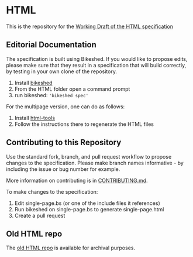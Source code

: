# HTML

This is the repository for the [Working Draft of the HTML specification](https://w3c.github.io/html/)

## Editorial Documentation

The specification is built using Bikeshed. If you would like to propose edits, please make sure that they result in a specification that will build correctly, by testing in your own clone of the repository.

1. Install [bikeshed](https://github.com/tabatkins/bikeshed)
2. From the HTML folder open a command prompt
3. run bikeshed: `'bikeshed spec'`

For the multipage version, one can do as follows:

1. Install [html-tools](https://github.com/w3c/html-tools)
2. Follow the instructions there to regenerate the HTML files

## Contributing to this Repository

Use the standard fork, branch, and pull request workflow to propose changes to the specification. Please make branch names informative - by including the issue or bug number for example.

More information on contributing is in [CONTRIBUTING.md](CONTRIBUTING.md).

To make changes to the specification:

1. Edit single-page.bs (or one of the include files it references)
2. Run bikeshed on single-page.bs to generate single-page.html
3. Create a pull request

## Old HTML repo

The [old HTML repo](https://github.com/w3c/html-old) is available for archival purposes.
